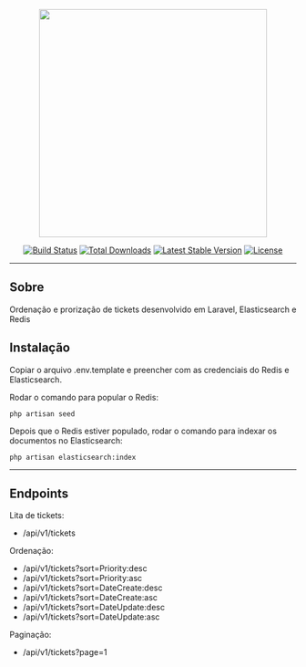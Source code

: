 <p align="center"><a href="https://laravel.com" target="_blank"><img src="https://raw.githubusercontent.com/laravel/art/master/logo-lockup/5%20SVG/2%20CMYK/1%20Full%20Color/laravel-logolockup-cmyk-red.svg" width="400"></a></p>

<p align="center">
<a href="https://travis-ci.org/laravel/framework"><img src="https://travis-ci.org/laravel/framework.svg" alt="Build Status"></a>
<a href="https://packagist.org/packages/laravel/framework"><img src="https://img.shields.io/packagist/dt/laravel/framework" alt="Total Downloads"></a>
<a href="https://packagist.org/packages/laravel/framework"><img src="https://img.shields.io/packagist/v/laravel/framework" alt="Latest Stable Version"></a>
<a href="https://packagist.org/packages/laravel/framework"><img src="https://img.shields.io/packagist/l/laravel/framework" alt="License"></a>
</p>

---

## Sobre

Ordenação e prorização de tickets desenvolvido em Laravel, Elasticsearch e Redis

## Instalação

Copiar o arquivo .env.template e preencher com as credenciais do Redis e Elasticsearch.

Rodar o comando para popular o Redis:

```
php artisan seed
``` 

Depois que o Redis estiver populado, rodar o comando para indexar os documentos no Elasticsearch:
```
php artisan elasticsearch:index
```
---
## Endpoints

Lita de tickets:
- /api/v1/tickets

Ordenação:
- /api/v1/tickets?sort=Priority:desc
- /api/v1/tickets?sort=Priority:asc
- /api/v1/tickets?sort=DateCreate:desc
- /api/v1/tickets?sort=DateCreate:asc
- /api/v1/tickets?sort=DateUpdate:desc
- /api/v1/tickets?sort=DateUpdate:asc

Paginação:
- /api/v1/tickets?page=1
